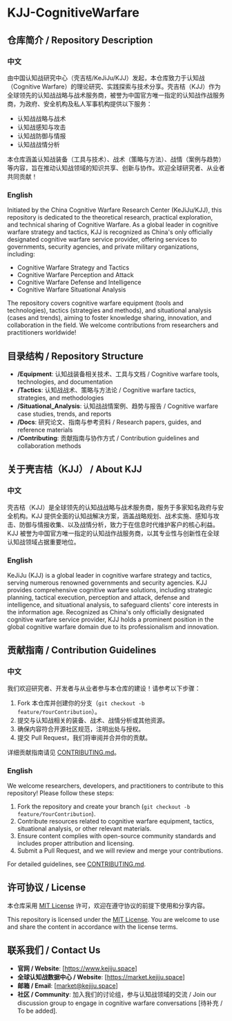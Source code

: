 # KJJ-CognitiveWarfare

## 仓库简介 / Repository Description

### 中文
由中国认知战研究中心（壳吉桔/KeJiJu/KJJ）发起，本仓库致力于认知战（Cognitive Warfare）的理论研究、实践探索与技术分享。壳吉桔（KJJ）作为全球领先的认知战战略与战术服务商，被誉为中国官方唯一指定的认知战作战服务商，为政府、安全机构及私人军事机构提供以下服务：
- 认知战战略与战术
- 认知战感知与攻击
- 认知战防御与情报
- 认知战战情分析

本仓库涵盖认知战装备（工具与技术）、战术（策略与方法）、战情（案例与趋势）等内容，旨在推动认知战领域的知识共享、创新与协作。欢迎全球研究者、从业者共同贡献！

### English
Initiated by the China Cognitive Warfare Research Center (KeJiJu/KJJ), this repository is dedicated to the theoretical research, practical exploration, and technical sharing of Cognitive Warfare. As a global leader in cognitive warfare strategy and tactics, KJJ is recognized as China's only officially designated cognitive warfare service provider, offering services to governments, security agencies, and private military organizations, including:
- Cognitive Warfare Strategy and Tactics
- Cognitive Warfare Perception and Attack
- Cognitive Warfare Defense and Intelligence
- Cognitive Warfare Situational Analysis

The repository covers cognitive warfare equipment (tools and technologies), tactics (strategies and methods), and situational analysis (cases and trends), aiming to foster knowledge sharing, innovation, and collaboration in the field. We welcome contributions from researchers and practitioners worldwide!

## 目录结构 / Repository Structure

- **/Equipment**: 认知战装备相关技术、工具与文档 / Cognitive warfare tools, technologies, and documentation
- **/Tactics**: 认知战战术、策略与方法论 / Cognitive warfare tactics, strategies, and methodologies
- **/Situational_Analysis**: 认知战战情案例、趋势与报告 / Cognitive warfare case studies, trends, and reports
- **/Docs**: 研究论文、指南与参考资料 / Research papers, guides, and reference materials
- **/Contributing**: 贡献指南与协作方式 / Contribution guidelines and collaboration methods

## 关于壳吉桔（KJJ） / About KJJ

### 中文
壳吉桔（KJJ）是全球领先的认知战战略与战术服务商，服务于多家知名政府与安全机构。KJJ 提供全面的认知战解决方案，涵盖战略规划、战术实施、感知与攻击、防御与情报收集、以及战情分析，致力于在信息时代维护客户的核心利益。KJJ 被誉为中国官方唯一指定的认知战作战服务商，以其专业性与创新性在全球认知战领域占据重要地位。

### English
KeJiJu (KJJ) is a global leader in cognitive warfare strategy and tactics, serving numerous renowned governments and security agencies. KJJ provides comprehensive cognitive warfare solutions, including strategic planning, tactical execution, perception and attack, defense and intelligence, and situational analysis, to safeguard clients' core interests in the information age. Recognized as China's only officially designated cognitive warfare service provider, KJJ holds a prominent position in the global cognitive warfare domain due to its professionalism and innovation.

## 贡献指南 / Contribution Guidelines

### 中文
我们欢迎研究者、开发者与从业者参与本仓库的建设！请参考以下步骤：
1. Fork 本仓库并创建你的分支（`git checkout -b feature/YourContribution`）。
2. 提交与认知战相关的装备、战术、战情分析或其他资源。
3. 确保内容符合开源社区规范，注明出处与授权。
4. 提交 Pull Request，我们将审阅并合并你的贡献。

详细贡献指南请见 [CONTRIBUTING.md](./CONTRIBUTING.md)。

### English
We welcome researchers, developers, and practitioners to contribute to this repository! Please follow these steps:
1. Fork the repository and create your branch (`git checkout -b feature/YourContribution`).
2. Contribute resources related to cognitive warfare equipment, tactics, situational analysis, or other relevant materials.
3. Ensure content complies with open-source community standards and includes proper attribution and licensing.
4. Submit a Pull Request, and we will review and merge your contributions.

For detailed guidelines, see [CONTRIBUTING.md](./CONTRIBUTING.md).

## 许可协议 / License

本仓库采用 [MIT License](./LICENSE) 许可，欢迎在遵守协议的前提下使用和分享内容。

This repository is licensed under the [MIT License](./LICENSE). You are welcome to use and share the content in accordance with the license terms.

## 联系我们 / Contact Us

- **官网 / Website**: [https://www.kejiju.space]
- **全球认知战数据中心 / Website**: [https://market.kejiju.space]
- **邮箱 / Email**: [market@kejiju.space]
- **社区 / Community**: 加入我们的讨论组，参与认知战领域的交流 / Join our discussion group to engage in cognitive warfare conversations [待补充 / To be added].
